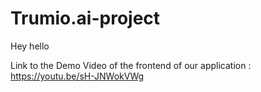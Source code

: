 # Trumio.ai-project

Hey hello

Link to the Demo Video of the frontend of our application : https://youtu.be/sH-JNWokVWg
